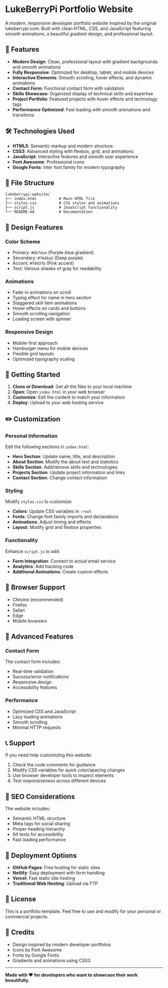 # LukeBerryPi Portfolio Website

A modern, responsive developer portfolio website inspired by the original lukeberrypi.com. Built with clean HTML, CSS, and JavaScript featuring smooth animations, a beautiful gradient design, and professional layout.

## 🚀 Features

- **Modern Design**: Clean, professional layout with gradient backgrounds and smooth animations
- **Fully Responsive**: Optimized for desktop, tablet, and mobile devices
- **Interactive Elements**: Smooth scrolling, hover effects, and dynamic animations
- **Contact Form**: Functional contact form with validation
- **Skills Showcase**: Organized display of technical skills and expertise
- **Project Portfolio**: Featured projects with hover effects and technology tags
- **Performance Optimized**: Fast loading with smooth animations and transitions

## 🛠️ Technologies Used

- **HTML5**: Semantic markup and modern structure
- **CSS3**: Advanced styling with flexbox, grid, and animations
- **JavaScript**: Interactive features and smooth user experience
- **Font Awesome**: Professional icons
- **Google Fonts**: Inter font family for modern typography

## 📁 File Structure

```
lukeberrypi-website/
├── index.html          # Main HTML file
├── styles.css          # CSS styles and animations
├── script.js           # JavaScript functionality
└── README.md           # Documentation
```

## 🎨 Design Features

### Color Scheme
- Primary: `#667eea` (Purple-blue gradient)
- Secondary: `#764ba2` (Deep purple)
- Accent: `#f093fb` (Pink accent)
- Text: Various shades of gray for readability

### Animations
- Fade-in animations on scroll
- Typing effect for name in hero section
- Staggered skill item animations
- Hover effects on cards and buttons
- Smooth scrolling navigation
- Loading screen with spinner

### Responsive Design
- Mobile-first approach
- Hamburger menu for mobile devices
- Flexible grid layouts
- Optimized typography scaling

## 🚀 Getting Started

1. **Clone or Download**: Get all the files to your local machine
2. **Open**: Open `index.html` in your web browser
3. **Customize**: Edit the content to match your information
4. **Deploy**: Upload to your web hosting service

## ✏️ Customization

### Personal Information
Edit the following sections in `index.html`:

- **Hero Section**: Update name, title, and description
- **About Section**: Modify the about text and statistics
- **Skills Section**: Add/remove skills and technologies
- **Projects Section**: Update project information and links
- **Contact Section**: Change contact information

### Styling
Modify `styles.css` to customize:

- **Colors**: Update CSS variables in `:root`
- **Fonts**: Change font family imports and declarations
- **Animations**: Adjust timing and effects
- **Layout**: Modify grid and flexbox properties

### Functionality
Enhance `script.js` to add:

- **Form Integration**: Connect to actual email service
- **Analytics**: Add tracking code
- **Additional Animations**: Create custom effects

## 📱 Browser Support

- Chrome (recommended)
- Firefox
- Safari
- Edge
- Mobile browsers

## 🔧 Advanced Features

### Contact Form
The contact form includes:
- Real-time validation
- Success/error notifications
- Responsive design
- Accessibility features

### Performance
- Optimized CSS and JavaScript
- Lazy loading animations
- Smooth scrolling
- Minimal HTTP requests

## 📞 Support

If you need help customizing this website:

1. Check the code comments for guidance
2. Modify CSS variables for quick color/spacing changes
3. Use browser developer tools to inspect elements
4. Test responsiveness across different devices

## 🎯 SEO Considerations

The website includes:
- Semantic HTML structure
- Meta tags for social sharing
- Proper heading hierarchy
- Alt texts for accessibility
- Fast loading performance

## 🚀 Deployment Options

- **GitHub Pages**: Free hosting for static sites
- **Netlify**: Easy deployment with form handling
- **Vercel**: Fast static site hosting
- **Traditional Web Hosting**: Upload via FTP

## 📄 License

This is a portfolio template. Feel free to use and modify for your personal or commercial projects.

## 🌟 Credits

- Design inspired by modern developer portfolios
- Icons by Font Awesome
- Fonts by Google Fonts
- Gradients and animations using CSS3

---

**Made with ❤️ for developers who want to showcase their work beautifully.**
